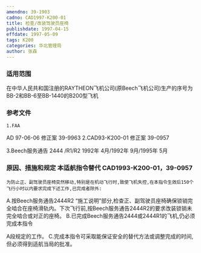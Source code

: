 ```yaml
---
amendno: 39-1903
cadno: CAD1997-K200-01
title: 检查/改装驾驶员座椅
publishdate: 1997-04-15
effdate: 1997-05-09
tags: K200
categories: 华北管理局
author: 张森
---
```


### 适用范围 
在中华人民共和国注册的RAYTHEON飞机公司(原Beech飞机公司)生产的序号为BB-2和BB-6至BB-1440的B200型飞机

### 参考文件
    1.FAA 
AD 97-06-06  修正案 39-9963
    2.CAD93-K200-01  修正案 39-0957  

3.Beech服务通告 2444 /R1/R2  1992年 4月/1992年 9月/1995年 5月

### 原因、措施和规定 本适航指令替代 CAD1993-K200-01，39-0957
    为防止正、副驾驶员座椅突然移动,特别是在机动飞行时,致使飞机失控,在本指令生效后150个飞行小时以内要求完成下述工作,已完成者除外: 
A.按Beech服务通告2444R2 “施工说明”部分,检查正、副驾驶员座椅确保锁销完全啮合在座椅滑轨内。下次飞行前,按Beech服务通告2444R2的要求改装锁销未完全啮合或对正的座椅。
    B.已完成Beech服务通告2444或2444R1的飞机,仍必须完成本指令
  
A段规定的工作。 
    C.完成本指令可采取能保证安全的替代方法或调整完成的时间,但必须得到适航当局的批准。
